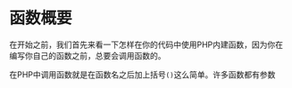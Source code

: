 # 函数概要

在开始之前，我们首先来看一下怎样在你的代码中使用PHP内建函数，因为你在编写你自己的函数之前，总要会调用函数的。

在PHP中调用函数就是在函数名之后加上括号`()`这么简单。许多函数都有参数
